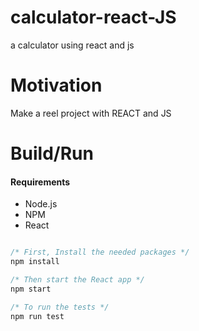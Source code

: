 # calculator-react-JS
a calculator using react and js

# Motivation
Make a reel project with REACT and JS

# Build/Run

#### Requirements

- Node.js
- NPM
- React

```javascript

/* First, Install the needed packages */
npm install

/* Then start the React app */
npm start

/* To run the tests */
npm run test

```

